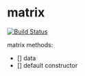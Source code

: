 # matrix

[![Build Status](https://travis-ci.org/rtv22/matrix.svg?branch=master)](https://travis-ci.org/rtv22/matrix)

matrix methods:
- [] data
- [] default constructor

